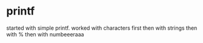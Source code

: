 # printf
started with simple printf.
worked with characters first
then with strings
then with %
then with numbeeeraaa
